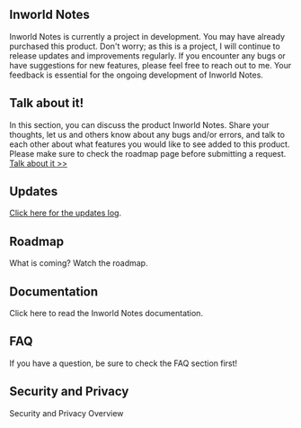 ## Inworld Notes

Inworld Notes is currently a project in development. You may have already purchased this product. Don't worry; as this is a project, I will continue to release updates and improvements regularly. If you encounter any bugs or have suggestions for new features, please feel free to reach out to me. Your feedback is essential for the ongoing development of Inworld Notes. 

## Talk about it!

In this section, you can discuss the product Inworld Notes. Share your thoughts, let us and others know about any bugs and/or errors, and talk to each other about what features you would like to see added to this product. Please make sure to check the roadmap page before submitting a request.
[Talk about it >>](https://www.tapatalk.com/groups/jolt/viewtopic.php?f=2&t=3)

## Updates

[Click here for the updates log](cat/secondlife/cat/inworldnotes/updates).

## Roadmap

What is coming?
Watch the roadmap.

## Documentation

Click here to read the Inworld Notes documentation. 

## FAQ

If you have a question, be sure to check the FAQ section first! 

## Security and Privacy

Security and Privacy Overview

